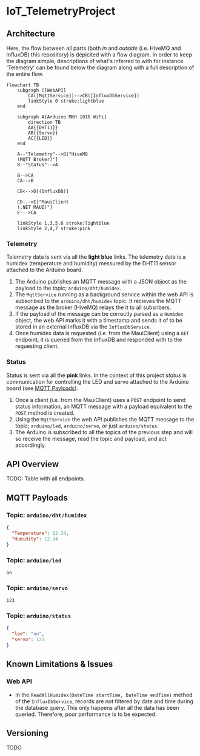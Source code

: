 # IoT_TelemetryProject

## Architecture
Here, the flow between all parts (both *in* and *outside* (i.e. HiveMQ and InfluxDB) this repository) is depicited with a flow diagram. In order to keep the diagram simple, descriptions of what's inferred to with for instance 'Telemetry' can be found below the diagram along with a full description of the entire flow.

```mermaid
flowchart TB
    subgraph C[WebAPI]
        CA([MqttService])-->CB([InfluxDbService])
        linkStyle 0 stroke:lightblue
    end

    subgraph A[Arduino MKR 1010 WiFi]
        direction TB
        AA{{DHT11}}
        AB{{Servo}}
        AC{{LED}}
    end

    A--"Telemetry"-->B["HiveMQ
    (MQTT Broker)"]
    B--"Status"-->A

    B-->CA
    CA-->B

    CB<-->D[(InfluxDB)]
    
    CB-.->E["MauiClient
    (.NET MAUI)"]
    E-.->CA

    linkStyle 1,3,5,6 stroke:lightblue
    linkStyle 2,4,7 stroke:pink
```

### Telemetry
Telemetry data is sent via all the **light blue** links. The telemetry data is a humidex (temperature and humidity) messured by the DHT11 sensor attached to the Arduino board.

1. The Arduino publishes an MQTT message with a JSON object as the payload to the topic; `arduino/dht/humidex`.
2. The `MqttService` running as a background service within the web API is subscribed to the `arduino/dht/humidex` topic. It recieves the MQTT message as the broker (HiveMQ) relays the it to all subsribers.
3. If the payload of the message can be correctly parsed as a `Humidex` object, the web API marks it with a timestamp and sends it of to be stored in an external InfluxDB via the `InfluxDbService`.
4. Once humidex data is requested (i.e. from the MauiClient) using a `GET` endpoint, it is queried from the InfluxDB and responded with to the requesting client.

### Status
Status is sent via all the **pink** links. In the context of this project *status* is communication for controlling the LED and servo attached to the Arduino board (see [MQTT Payloads](#mqtt-payloads)).

1. Once a client (i.e. from the MauiClient) uses a `POST` endpoint to send status information, an MQTT message with a payload equivalent to the `POST` method is created.
2. Using the `MqttService` the web API publishes the MQTT message to the topic; `arduino/led`, `arduino/servo`, or just `arduino/status`.
3. The Arduino is subscribed to all the topics of the previous step and will so receive the message, read the topic and payload, and act accordingly.

## API Overview
TODO: Table with all endpoints.

## MQTT Payloads
### Topic: `arduino/dht/humidex`
``` JSON
{
  "Temperature": 12.34,
  "Humidity": 12.34
}
```

### Topic: `arduino/led`
```
on
```

### Topic: `arduino/servo`
```
123
```

### Topic: `arduino/status`
``` JSON
{
  "led": "on",
  "servo": 123
}
```

## Known Limitations & Issues
### Web API
* In the `ReadAllHumidex(DateTime startTime, DateTime endTime)` method of the `InfluxDbService`, records are not filtered by date and time during the database query. This only happens after all the data has been queried. Therefore, poor performance is to be expected.

## Versioning
TODO
